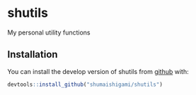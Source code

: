 
# shutils

<!-- badges: start -->
<!-- badges: end -->

My personal utility functions

## Installation

You can install the develop version of shutils from [github](https://github.com/) with:

``` r
devtools::install_github("shumaishigami/shutils")
```


